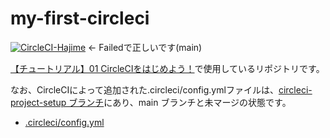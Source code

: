 # my-first-circleci
[![CircleCI-Hajime](https://circleci.com/gh/CircleCI-Hajime/01.my-first-circleci.svg?style=svg)](https://circleci.com/gh/CircleCI-Hajime/01.my-first-circleci/?branch=main) ← Failedで正しいです(main)

[【チュートリアル】01 CircleCIをはじめよう！](https://youtu.be/cOHKRYgdzDY)で使用しているリポジトリです。

なお、CircleCIによって追加された.circleci/config.ymlファイルは、[circleci-project-setup ブランチ](https://github.com/CircleCI-Hajime/01.my-first-circleci)にあり、main ブランチと未マージの状態です。
- [.circleci/config.yml](https://github.com/CircleCI-Hajime/01.my-first-circleci/blob/circleci-project-setup/.circleci/config.yml)